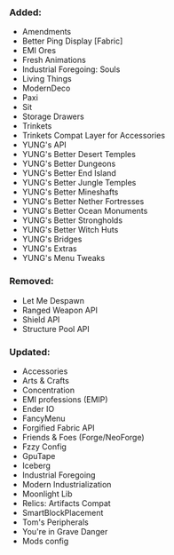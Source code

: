 ### Added:
- Amendments
- Better Ping Display [Fabric]
- EMI Ores
- Fresh Animations
- Industrial Foregoing: Souls
- Living Things
- ModernDeco
- Paxi
- Sit
- Storage Drawers
- Trinkets
- Trinkets Compat Layer for Accessories
- YUNG's API
- YUNG's Better Desert Temples
- YUNG's Better Dungeons
- YUNG's Better End Island
- YUNG's Better Jungle Temples
- YUNG's Better Mineshafts
- YUNG's Better Nether Fortresses
- YUNG's Better Ocean Monuments
- YUNG's Better Strongholds
- YUNG's Better Witch Huts
- YUNG's Bridges
- YUNG's Extras
- YUNG's Menu Tweaks
### Removed:
- Let Me Despawn
- Ranged Weapon API
- Shield API
- Structure Pool API
### Updated:
- Accessories
- Arts & Crafts
- Concentration
- EMI professions (EMIP)
- Ender IO
- FancyMenu
- Forgified Fabric API
- Friends & Foes (Forge/NeoForge)
- Fzzy Config
- GpuTape
- Iceberg
- Industrial Foregoing
- Modern Industrialization
- Moonlight Lib
- Relics: Artifacts Compat
- SmartBlockPlacement
- Tom's Peripherals
- You're in Grave Danger
- Mods config